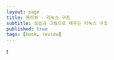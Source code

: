 ```yaml
---
layout: page
title: 북리뷰 - 리눅스 구조
subtitle: 실습과 그림으로 배우는 리눅스 구조
published: true
tags: [book, review]
---
```


t